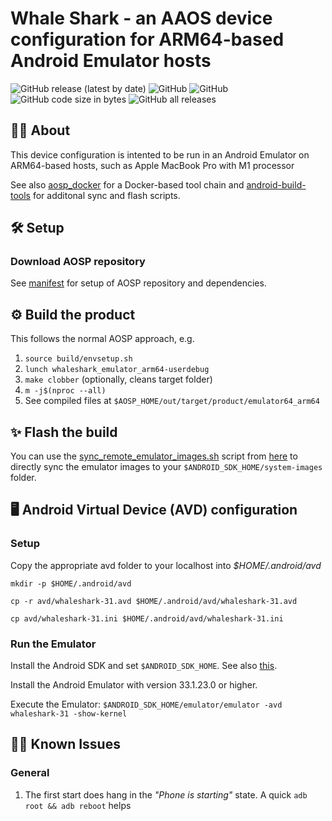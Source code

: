 # Whale Shark - an AAOS device configuration for ARM64-based Android Emulator hosts

![GitHub release (latest by date)](https://img.shields.io/github/v/release/alexanderwolz/android_device_whaleshark_emulator)
![GitHub](https://img.shields.io/badge/arch-arm64v8-orange)
![GitHub](https://img.shields.io/github/license/alexanderwolz/android_device_whaleshark_emulator)
![GitHub code size in bytes](https://img.shields.io/github/languages/code-size/alexanderwolz/android_device_whaleshark_emulator)
![GitHub all releases](https://img.shields.io/github/downloads/alexanderwolz/android_device_whaleshark_emulator/total?color=informational)


## 🧑‍💻 About

This device configuration is intented to be run in an Android Emulator on ARM64-based hosts, such as Apple MacBook Pro with M1 processor

See also [aosp_docker](https://github.com/alexanderwolz/aosp_docker) for a Docker-based tool chain and [android-build-tools](https://github.com/alexanderwolz/android-build-tools) for additonal sync and flash scripts.


## 🛠️ Setup

### Download AOSP repository

See [manifest](https://github.com/alexanderwolz/android_device_whaleshark_manifest/tree/android-12) for setup of AOSP repository and dependencies.


## ⚙️ Build the product

This follows the normal AOSP approach, e.g.
1. ```source build/envsetup.sh```
2. ```lunch whaleshark_emulator_arm64-userdebug```
3. ```make clobber``` (optionally, cleans target folder)
4. ```m -j$(nproc --all)```
5. See compiled files at ```$AOSP_HOME/out/target/product/emulator64_arm64```


## ✨ Flash the build

You can use the [sync_remote_emulator_images.sh](https://github.com/alexanderwolz/android-build-tools/blob/main/bin/sync_remote_emulator_images.sh) script from [here](https://github.com/alexanderwolz/android-build-tools) to directly sync the emulator images to your ```$ANDROID_SDK_HOME/system-images``` folder.


## 🖥️ Android Virtual Device (AVD) configuration

### Setup

Copy the appropriate avd folder to your localhost into *$HOME/.android/avd*

```mkdir -p $HOME/.android/avd```

```cp -r avd/whaleshark-31.avd $HOME/.android/avd/whaleshark-31.avd```

```cp avd/whaleshark-31.ini $HOME/.android/avd/whaleshark-31.ini```


### Run the Emulator

Install the Android SDK and set ```$ANDROID_SDK_HOME```. See also [this](https://developer.android.com/studio).

Install the Android Emulator with version 33.1.23.0 or higher.

Execute the Emulator: ```$ANDROID_SDK_HOME/emulator/emulator -avd whaleshark-31 -show-kernel```

## 🧑‍💻 Known Issues

### General

1. The first start does hang in the *"Phone is starting"* state. A quick ```adb root && adb reboot``` helps
